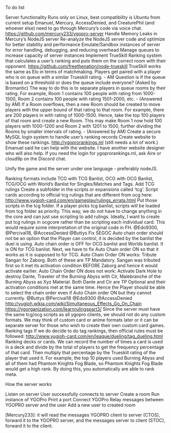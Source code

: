 To do list


Server functionality
Runs only on Linux, best compatibility is Ubuntu from current setup
Emanuel, Mercury, AccessDenied, and CreaturePhil (and whoever else) need to go through Mercury’s code via voice chat. https://github.com/mercury233/ygopro-server 
Handle Memory Leaks in Mercury’s NodeJS server
Re-analyze the NodeJS server code and optimize for better stability and performance
Emulate/Sandbox instances of server for error handling, debugging, and reducing overhead
Manage queues to increase capacity of server instances
Implement TrueSkill Ranking system that calculates a user’s ranking and puts them on the correct room with their opponent.
https://github.com/freethenation/node-trueskill
TrueSkill works the same as Elo in terms of matchmaking. Players get paired with a player who is on queue with a similar Trueskill rating. - AM
Question is if the queue is based on a threshold or does the queue include everyone? (Asked by Bromantic) 
The way to do this is to separate players in queue rooms by their rating. For example, Room 1 contains 100 people with rating from 1000-1500, Room 2 contains 100 people with rating 1501-2000, etc. - (Answered by AM)
If a Room overflows, then a new Room should be created to move players with the upper bound of that rating to that room. For example, there are 200 players in with rating of 1000-1500. Hence, take the top 100 players of that room and create a new Room. This may make Room 1 now hold 100 players with 1000-1200 and Room 2 with 1201 to 1500, further dividing the Rooms by smaller intervals of rating. - (Answered by AM)
Create a secure MySQL login system to handle user’s ranking records
Create website to show these rankings. http://ygoprorankings.ml (still needs a lot of work.) Emanuel said he can help with the website. I have another website designer who will also help. If you need the login for ygoprorankings.ml, ask Aire or cloud9p on the Discord chat.



Unify the game and the server under one language - preferably nodeJS.

Ranking formats
include TCG with TCG Banlist, OCG with OCG Banlist, TCG/OCG with World’s Banlist for Singles/Matches and Tags.
Add TCG rulings
Create a subfolder in the scripts or expansions called ‘tcg’. Script cards according to official tcg rulings that are different from ocg here: http://www.yugioh-card.com/en/gameplay/rulings_errata.html 
Put those scripts in the tcg folder.
If a player picks tcg banlist, scripts will be loaded from tcg folder as priority. This way, we do not have to change anything in the core and can just use scripting to add rulings.
Ideally, I want to create put tcg rulings in ocgcore rather than be scripting each individual card. This would require some interpretation of the original code in FH. @Edo9300, @Percival18, @AccessDenied @Buttys
Fix SEGOC
Auto chain order should not be an option that the Player can control, it is decided by the banlist the duel is using. Auto chain order is OFF for OCG banlist and Worlds banlist. It is ON for TCG banlist. 
Next, we have to fix Auto Chain order ON so that it works as it is supposed to for TCG. 
Auto Chain Order ON works: Tribute Sangan for Zaborg. Both of these are TP Mandatory. Sangan was tributed first so it met its activation condition BEFORE Zaborg and hence it would activate earlier. 
Auto Chain Order ON does not work: Activate Dark Hole to destroy Dante, Traveler of the Burning Abyss with Cir, Malebranche of the Burning Abyss as Xyz Material. Both Dante and Cir are TP Optional and their activation conditions met at the same time. Hence the Player should be able to select the chain order even if Auto Chain order ON but they cannot currently. @Buttys @Percival18 @Edo9300 @AccessDenied
http://yugioh.wikia.com/wiki/Simultaneous_Effects_Go_On_Chain
https://ygorganization.com/learnrulingspart3/ 
Since the server must have the same tcg/ocg scripts as all ygopro clients, we should not do any custom formats.
We may think of custom card or anime formats later or it can be separate server for those who wish to create their own custom card games.
Ranking tags
If we do decide to do tag rankings, then official rules must be followed: http://www.yugioh-card.com/en/league/dueling/tag_dueling.html 
Ranking decks or cards.
We can record the number of times a card is used in a deck and divide by the total of players to get the frequency percentage of that card. Then multiply that percentage by the Trueskill rating of the player that used it. For example, the top 10 players used Burning Abyss and all of them had Phantom Knights Fog Blade, so Phantom Knights Fog Blade would get a high rank.
By doing this, you automatically are able to rank meta.

How the server works

Listen on server
User successfully connects to server
Create a room
Run instance of YGOPro
Print a port
Connect YGOPro
Relay messages between YGOPRO server and the user
Add a new user to created room

[Mercury233]: it will read the messages YGOPRO client to server (CTOS), forward it to the YGOPRO server, and the messages server to client (STOC), forward it to the client.
